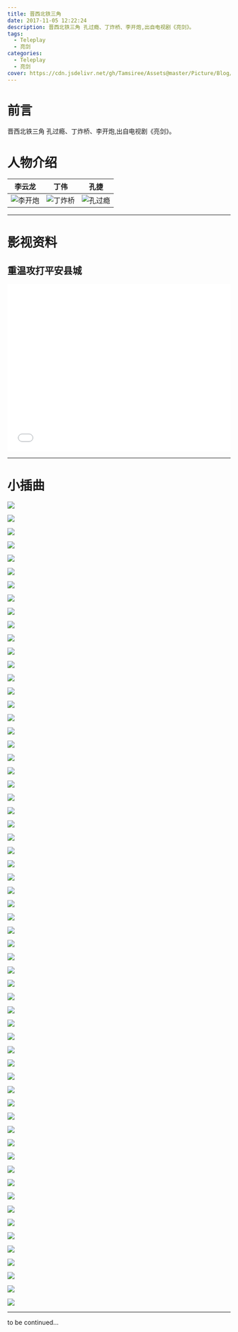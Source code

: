 ```yaml
---
title: 晋西北铁三角
date: 2017-11-05 12:22:24
description: 晋西北铁三角 孔过瘾、丁炸桥、李开炮,出自电视剧《亮剑》。
tags:
  - Teleplay
  - 亮剑
categories:
  - Teleplay
  - 亮剑
cover: https://cdn.jsdelivr.net/gh/Tamsiree/Assets@master/Picture/Blog/Cover/t01735cb17ef572c6ec.jpg
---
```

# 前言
晋西北铁三角 孔过瘾、丁炸桥、李开炮,出自电视剧《亮剑》。

# 人物介绍

| 李云龙 | 丁伟 | 孔捷 |
| :-------: | :-------: | :-------: |
| ![李开炮](https://cdn.jsdelivr.net/gh/Tamsiree/Assets@master/Picture/Blog/Post/05c7763e6709c93d7317e1bc923df8dcd30054e0.jpg) | ![丁炸桥](https://cdn.jsdelivr.net/gh/Tamsiree/Assets@master/Picture/Blog/Post/340cd800baa1cd1178539d6bb412c8fcc1ce2de0.jpg) | ![孔过瘾](https://cdn.jsdelivr.net/gh/Tamsiree/Assets@master/Picture/Blog/Post/f5c2ba1bb051f819d69cec01d7b44aed2f73e715.jpg) |

---

# 影视资料
## 重温攻打平安县城

<div style="position: relative; width: 100%; height: 0; padding-bottom: 75%;"><iframe src="//player.bilibili.com/player.html?aid=42114120&cid=73929458&page=1" scrolling="no" border="0" frameborder="no" framespacing="0" allowfullscreen="true" style="position: absolute; width: 100%; height: 100%; left: 0; top: 0;"> </iframe></div>

---

# 小插曲

![](http://imgsrc.baidu.com/forum/w%3D580/sign=e0cff78eedfe9925cb0c695804a95ee4/785f855494eef01fe0cff78eedfe9925be317df7.jpg)

![](http://imgsrc.baidu.com/forum/w%3D580/sign=b46506bf5cda81cb4ee683c56266d0a4/b1cedb1b0ef41bd5b46506bf5cda81cb38db3d93.jpg)

![](http://imgsrc.baidu.com/forum/w%3D580/sign=0cf8b8abfa03918fd7d13dc2613c264b/9bfc18dfa9ec8a130cf8b8abfa03918fa2ecc0e8.jpg)

![](http://imgsrc.baidu.com/forum/w%3D580/sign=3d2fcaa4a4ec8a13141a57e8c7039157/b72403d162d9f2d33d2fcaa4a4ec8a136227cc94.jpg)

![](http://imgsrc.baidu.com/forum/w%3D580/sign=e319f68eedfe9925cb0c695804a95ee4/785f855494eef01fe319f68eedfe9925bd317db9.jpg)

![](http://imgsrc.baidu.com/forum/w%3D580/sign=87f10e198835e5dd902ca5d746c7a7f5/fa01262eb9389b5087f10e198835e5dde6116e44.jpg)

![](http://imgsrc.baidu.com/forum/w%3D580/sign=c1a8904da1af2eddd4f149e1bd110102/1c7205f431adcbefc1a8904da1af2edda2cc9f2a.jpg)

![](http://imgsrc.baidu.com/forum/w%3D580/sign=aa700e42bb003af34dbadc68052bc619/cfeb52b5c9ea15ceaa700e42bb003af33b87b234.jpg)

![](http://imgsrc.baidu.com/forum/w%3D580/sign=4c8d6a4e3efa828bd1239debcd1e41cd/006f6581800a19d84c8d6a4e3efa828ba41e46c4.jpg)

![](http://imgsrc.baidu.com/forum/w%3D580/sign=25c06a865f66d0167e199e20a72ad498/61bed4c451da81cb25c06a865f66d016082431a3.jpg)

![](http://imgsrc.baidu.com/forum/w%3D580/sign=0a6c29a85a2c11dfded1bf2b53266255/c6ab0b087bf40ad10a6c29a85a2c11dfabeccec6.jpg)

![](http://imgsrc.baidu.com/forum/w%3D580/sign=f312d088daca7bcb7d7bc7278e086b3f/8af300f790529822f312d088daca7bcb0b46d4ad.jpg)

![](http://imgsrc.baidu.com/forum/w%3D580/sign=0b583783174c510faec4e21250582528/a7b3ff246b600c330b583783174c510fd8f9a1ad.jpg)

![](http://imgsrc.baidu.com/forum/w%3D580/sign=4c0739a6ea1190ef01fb92d7fe1a9df7/75e892504fc2d5624c0739a6ea1190ef77c66cbb.jpg)

![](http://imgsrc.baidu.com/forum/w%3D580/sign=59664895fd1f3a295ac8d5c6a924bce3/312aa651f3deb48f59664895fd1f3a292cf578bb.jpg)

![](http://imgsrc.baidu.com/forum/w%3D580/sign=f20514eedc43ad4ba62e46c8b2035a89/528106b30f2442a7f20514eedc43ad4bd0130246.jpg)

![](http://imgsrc.baidu.com/forum/w%3D580/sign=3479a48bfa36afc30e0c3f6d8318eb85/68df42fbfbedab643479a48bfa36afc378311e46.jpg)

![](http://imgsrc.baidu.com/forum/w%3D580/sign=ffe1d63dff1fbe091c5ec31c5b610c30/54f27b0e0cf3d7caffe1d63dff1fbe096a63a9b3.jpg)

![](http://imgsrc.baidu.com/forum/w%3D580/sign=87195b3fe6f81a4c2632ecc1e72b6029/72d96263f6246b6087195b3fe6f81a4c500fa2b3.jpg)

![](http://imgsrc.baidu.com/forum/w%3D580/sign=e9b86eccdda20cf44690fed746084b0c/5df39edda144ad34e9b86eccdda20cf430ad8543.jpg)

![](http://imgsrc.baidu.com/forum/w%3D580/sign=fc0c70d423dda3cc0be4b82831e83905/c02438adcbef7609fc0c70d423dda3cc7dd99e43.jpg)

![](http://imgsrc.baidu.com/forum/w%3D580/sign=0cad2a787e8da9774e2f86238050f872/032c17178a82b9010cad2a787e8da9773812ef4e.jpg)

![](http://imgsrc.baidu.com/forum/w%3D580/sign=732f6f60bd51f819f1250342eab54a76/8640ff03738da977732f6f60bd51f8198718e34e.jpg)

![](http://imgsrc.baidu.com/forum/w%3D580/sign=c979d781ebcd7b89e96c3a8b3f254291/1cc60024ab18972bc979d781ebcd7b899f510a0e.jpg)

![](http://imgsrc.baidu.com/forum/w%3D580/sign=2b8404b676899e51788e3a1c72a6d990/c5f4a218972bd4072b8404b676899e510eb3090e.jpg)

![](http://imgsrc.baidu.com/forum/w%3D580/sign=f1a75e45bc3533faf5b6932698d2fdca/1d88c5bf6c81800af1a75e45bc3533fa838b4708.jpg)

![](http://imgsrc.baidu.com/forum/w%3D580/sign=4b614aa8f01f4134e0370576151e95c1/70eeb83533fa828b4b614aa8f01f4134960a5a08.jpg)

![](http://imgsrc.baidu.com/forum/w%3D580/sign=21a8d8883787e9504217f3642039531b/053a1cce36d3d53921a8d8883787e950342ab031.jpg)

![](http://imgsrc.baidu.com/forum/w%3D580/sign=8a70d7d353df8db1bc2e7c6c3922dddb/e125e9fe9925bc318a70d7d353df8db1ca137099.jpg)

![](http://imgsrc.baidu.com/forum/w%3D580/sign=7c08ee8f3cadcbef01347e0e9cae2e0e/6d94a4345982b2b77c08ee8f3cadcbef77099b33.jpg)

![](http://imgsrc.baidu.com/forum/w%3D580/sign=4d375f4a516034a829e2b889fb1249d9/3ccf33292df5e0fe4d375f4a516034a85fdf729b.jpg)

![](http://imgsrc.baidu.com/forum/w%3D580/sign=eff2d5aa222eb938ec6d7afae56385fe/f5d1283fb80e7beceff2d5aa222eb9389a506ba6.jpg)

![](http://imgsrc.baidu.com/forum/w%3D580/sign=57bb1f81a251f3dec3b2b96ca4eff0ec/5c3f7fc6a7efce1b57bb1f81a251f3deb58f653e.jpg)

![](http://imgsrc.baidu.com/forum/w%3D580/sign=e884cf8eedfe9925cb0c695804a95ee4/785f855494eef01fe884cf8eedfe9925bd317d3e.jpg)

![](http://imgsrc.baidu.com/forum/w%3D580/sign=37ef4c2afedeb48ffb69a1d6c01e3aef/ba16aeefce1b9d1637ef4c2afedeb48f8d5464a6.jpg)

![](http://imgsrc.baidu.com/forum/w%3D580/sign=1db3cda6aecc7cd9fa2d34d109002104/fd7dc2ef76094b361db3cda6aecc7cd98c109dad.jpg)

![](http://imgsrc.baidu.com/forum/w%3D580/sign=729e4a978713632715edc23ba18ea056/c6016bd9f2d3572c729e4a978713632763d0c34a.jpg)

![](http://imgsrc.baidu.com/forum/w%3D580/sign=4d395f4a516034a829e2b889fb1249d9/3ccf33292df5e0fe4d395f4a516034a85fdf72ad.jpg)

![](http://imgsrc.baidu.com/forum/w%3D580/sign=fec45f45bc3533faf5b6932698d2fdca/1d88c5bf6c81800afec45f45bc3533fa838b47ad.jpg)

![](http://imgsrc.baidu.com/forum/w%3D580/sign=a96537512534349b74066e8df9eb1521/9ddfd0f9d72a6059a96537512534349b023bba51.jpg)

![](http://imgsrc.baidu.com/forum/w%3D580/sign=9373b8cec4ea15ce41eee00186013a25/e9fddd2a2834349b9373b8cec4ea15ce37d3be51.jpg)

![](http://imgsrc.baidu.com/forum/w%3D580/sign=ba362b87cecec3fd8b3ea77de689d4b6/7671c411728b4710ba362b87cecec3fdfd0323b4.jpg)

![](http://imgsrc.baidu.com/forum/w%3D580/sign=113629fb68380cd7e61ea2e59145ad14/9f93f2f2b2119313113629fb68380cd790238d51.jpg)

![](http://imgsrc.baidu.com/forum/w%3D580/sign=256251804e166d223877159c76220945/9ded2f9759ee3d6d256251804e166d224e4ade22.jpg)

![](http://imgsrc.baidu.com/forum/w%3D580/sign=506034516d59252da3171d0c049a032c/4b94e2f81a4c510f506034516d59252dd52aa522.jpg)

![](http://imgsrc.baidu.com/forum/w%3D580/sign=0897ef88daca7bcb7d7bc7278e086b3f/8af300f7905298220897ef88daca7bcb0b46d422.jpg)

![](http://imgsrc.baidu.com/forum/w%3D580/sign=74df1164b3096b6381195e583c328733/bede05f3d7ca7bcb74df1164b3096b63f724a822.jpg)

![](http://imgsrc.baidu.com/forum/w%3D580/sign=388ae2923401213fcf334ed464e636f8/607f27dda3cc7cd9388ae2923401213fb90e9123.jpg)

![](http://imgsrc.baidu.com/forum/w%3D580/sign=8e9bc244b50e7bec23da03e91f2fb9fa/6f1c75d98d1001e98e9bc244b50e7bec55e79723.jpg)

![](http://imgsrc.baidu.com/forum/w%3D580/sign=14534915d0c451daf6f60ce386fc52a5/6812741ed21b0ef414534915d0c451da80cb3e16.jpg)

![](http://imgsrc.baidu.com/forum/w%3D580/sign=bde839bf5cda81cb4ee683c56267d0a4/b1cedb1b0ef41bd5bde839bf5cda81cb38db3d16.jpg)

![](http://imgsrc.baidu.com/forum/w%3D580/sign=77b613787e8da9774e2f86238050f872/032c17178a82b90177b613787e8da9773812efb7.jpg)

![](http://imgsrc.baidu.com/forum/w%3D580/sign=78345660bd51f819f1250342eab54a76/8640ff03738da97778345660bd51f8198718e3b7.jpg)

![](http://imgsrc.baidu.com/forum/w%3D580/sign=c33ed301d7b44aed594ebeec831d876a/f5c2ba1bb051f819c33ed301d7b44aed2f73e7b7.jpg)

![](http://imgsrc.baidu.com/forum/w%3D580/sign=4639537b37f33a879e6d0012f65c1018/9765c0ea15ce36d34639537b37f33a87e850b189.jpg)

![](http://imgsrc.baidu.com/forum/w%3D580/sign=8e9641b9701ed21b79c92eed9d6eddae/30d39b45d688d43f8e9641b9701ed21b0ff43b8a.jpg)

![](http://imgsrc.baidu.com/forum/w%3D580/sign=2ad953865f66d0167e199e20a72bd498/61bed4c451da81cb2ad953865f66d0160824318a.jpg)

![](http://imgsrc.baidu.com/forum/w%3D580/sign=35dd4a2afedeb48ffb69a1d6c01e3aef/ba16aeefce1b9d1635dd4a2afedeb48f8d5464b0.jpg)

![](http://imgsrc.baidu.com/forum/w%3D580/sign=facf9ef293510fb37819779fe933c893/67c89e2bd40735fafacf9ef293510fb30e24088a.jpg)

![](http://imgsrc.baidu.com/forum/w%3D580/sign=6e6ae63a89d6277fe912323018391f63/863d27738bd4b31c6e6ae63a89d6277f9f2ff82a.jpg)

![](http://imgsrc.baidu.com/forum/w%3D580/sign=0750ea1e20dda3cc0be4b82831e83905/c02438adcbef76090750ea1e20dda3cc7dd99e2c.jpg)


---
to be continued...